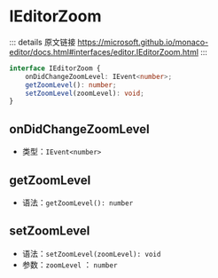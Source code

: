 # IEditorZoom

<backTop />
        
::: details 原文链接
https://microsoft.github.io/monaco-editor/docs.html#interfaces/editor.IEditorZoom.html
:::


```ts
interface IEditorZoom {
    onDidChangeZoomLevel: IEvent<number>;
    getZoomLevel(): number;
    setZoomLevel(zoomLevel): void;
}
```

## onDidChangeZoomLevel
- 类型：`IEvent<number>`

## getZoomLevel
- 语法：`getZoomLevel(): number`


## setZoomLevel
- 语法：`setZoomLevel(zoomLevel): void`
- 参数：`zoomLevel` ： `number`

